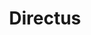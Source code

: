 ---
draft: false
title: Directus
content:
  id: directus
  name: Directus
  website: https://directus.io/
  short_description: Directus is an Open Data Platform for managing the content of any SQL database.
---